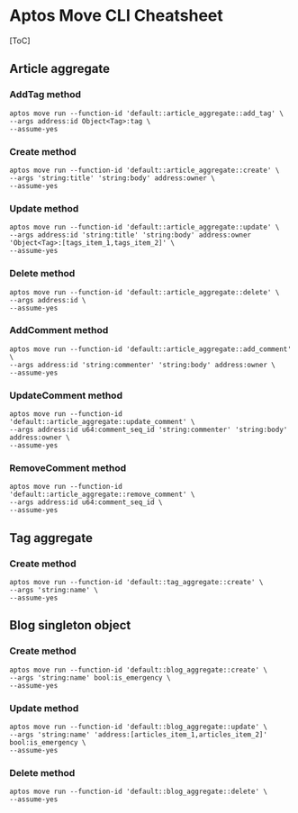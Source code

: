 # Aptos Move CLI Cheatsheet

[ToC]

## Article aggregate

### AddTag method

```shell
aptos move run --function-id 'default::article_aggregate::add_tag' \
--args address:id Object<Tag>:tag \
--assume-yes
```

### Create method

```shell
aptos move run --function-id 'default::article_aggregate::create' \
--args 'string:title' 'string:body' address:owner \
--assume-yes
```

### Update method

```shell
aptos move run --function-id 'default::article_aggregate::update' \
--args address:id 'string:title' 'string:body' address:owner 'Object<Tag>:[tags_item_1,tags_item_2]' \
--assume-yes
```

### Delete method

```shell
aptos move run --function-id 'default::article_aggregate::delete' \
--args address:id \
--assume-yes
```

### AddComment method

```shell
aptos move run --function-id 'default::article_aggregate::add_comment' \
--args address:id 'string:commenter' 'string:body' address:owner \
--assume-yes
```

### UpdateComment method

```shell
aptos move run --function-id 'default::article_aggregate::update_comment' \
--args address:id u64:comment_seq_id 'string:commenter' 'string:body' address:owner \
--assume-yes
```

### RemoveComment method

```shell
aptos move run --function-id 'default::article_aggregate::remove_comment' \
--args address:id u64:comment_seq_id \
--assume-yes
```

## Tag aggregate

### Create method

```shell
aptos move run --function-id 'default::tag_aggregate::create' \
--args 'string:name' \
--assume-yes
```

## Blog singleton object

### Create method

```shell
aptos move run --function-id 'default::blog_aggregate::create' \
--args 'string:name' bool:is_emergency \
--assume-yes
```

### Update method

```shell
aptos move run --function-id 'default::blog_aggregate::update' \
--args 'string:name' 'address:[articles_item_1,articles_item_2]' bool:is_emergency \
--assume-yes
```

### Delete method

```shell
aptos move run --function-id 'default::blog_aggregate::delete' \
--assume-yes
```

